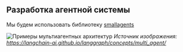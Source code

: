 ## Разработка агентной системы

Мы будем использовать библиотеку [smallagents](https://github.com/huggingface/smolagents)

![Примеры мультиагентных архитектур](https://langchain-ai.github.io/langgraph/concepts/img/multi_agent/architectures.png)
*Источник изображения: https://langchain-ai.github.io/langgraph/concepts/multi_agent/*

